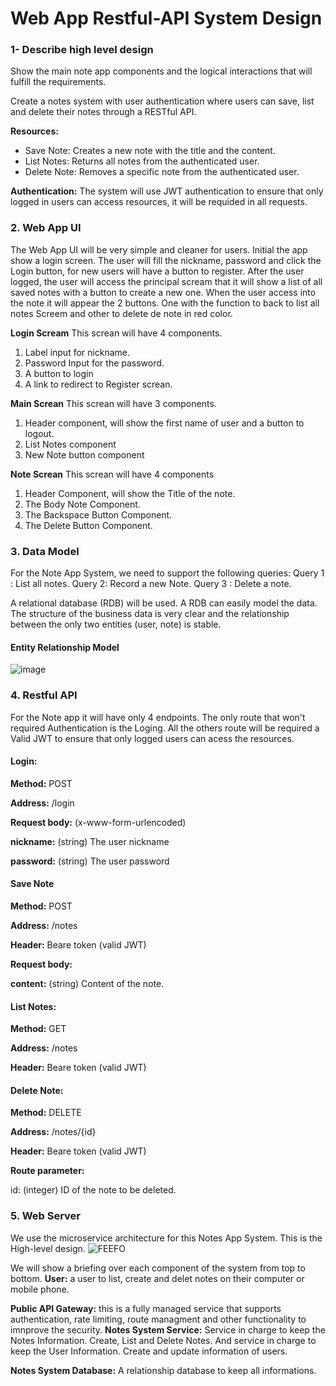 # Web App Restful-API System Design

### 1- Describe high level design
Show the main note app components and the logical interactions that will fulfill the requirements.

Create a notes system with user authentication where users can save, list and delete their notes through a RESTful API.

**Resources:**
* Save Note: Creates a new note with the title and the content.
* List Notes: Returns all notes from the authenticated user.
* Delete Note: Removes a specific note from the authenticated user.

**Authentication:**
The system will use JWT authentication to ensure that only logged in users can access resources, it will be requided in all requests.

### 2. Web App UI
The Web App UI will be very simple and cleaner for users. 
Initial the app show a login screen. The user will fill the nickname, password and click the Login button, for new users will have a button to register. After the user logged, the user will access the principal scream that it will show a list of all saved notes with a button to create a new one. When the user access into the note it will appear the 2 buttons. One with the function to back to list all notes Screem and other to delete de note in red color.  

**Login Scream**
This screan will have 4 components. 
  1. Label input for nickname. 
  2. Password Input for the password.
  3. A button to login 
  4. A link to redirect to Register screan. 

**Main Screan**
This screan will have 3 components. 
 1. Header component, will show the first name of user and a button to logout. 
 2. List Notes component 
 3. New Note button component 

**Note Screan**
This screan will have 4 components
 1. Header Component, will show the Title of the note. 
 2. The Body Note Component. 
 3. The Backspace Button Component.
 4. The Delete Button Component. 


### 3. Data Model
For the Note App System, we need to support the following queries: 
Query 1 : List all notes. 
Query 2:  Record a new Note. 
Query 3 : Delete a note.

A relational database (RDB) will be used. A RDB can easily model the data. The structure of the business data is very clear and the relationship between the only two entities (user, note) is stable.  

#### Entity Relationship Model 
![image](https://github.com/LucianoTulio/Web-App-Restful-API-System-Design/assets/3699130/7e3a9ab8-1202-4b62-85c7-ce452726e233)


### 4. Restful API
For the Note app it will have only 4 endpoints. The only route that won't required Authentication is the Loging. All the others route will be required a Valid JWT to ensure that only logged users can acess the resources.    




#### Login: 

**Method:** POST

**Address:** /login

**Request body:** (x-www-form-urlencoded)

**nickname:** (string) The user nickname

**password:** (string) The user password





#### Save Note   

**Method:** POST

**Address:** /notes

**Header:** Beare token (valid JWT)

**Request body:**

**content:** (string) Content of the note.





#### List Notes:

**Method:** GET

**Address:** /notes

**Header:** Beare token (valid JWT)



#### Delete Note:

**Method:** DELETE

**Address:** /notes/{id}

**Header:** Beare token (valid JWT)

**Route parameter:**

id: (integer) ID of the note to be deleted.



### 5. Web Server
We use the microservice architecture for this Notes App System. This is the High-level design. 
![FEEFO](https://github.com/LucianoTulio/Web-App-Restful-API-System-Design/assets/3699130/72d163fe-a90b-4f44-a64e-3b717dec62d0)

We will show a briefing over each component of the system from top to bottom.
**User:** a user to list, create and delet notes on their computer or mobile phone. 

**Public API Gateway:** this is a fully managed service that supports authentication, rate limiting, route managment and other functionality to imnprove the security.
**Notes System Service:** Service in charge to keep the Notes Information. Create, List and Delete Notes. And service in charge to keep the User Information. Create and update information of users. 

**Notes System Database:** A relationship database to keep all informations.




